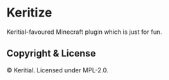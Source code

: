 # Keritize

Keritial-favoured Minecraft plugin which is just for fun.

## Copyright & License

© Keritial. Licensed under MPL-2.0. 
